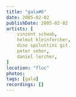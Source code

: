 ```yaml
---
title: "gala#6"
date: 2005-02-02
publishDate: 2005-02-02
artists: [
    vinzent schwab,
    helmut kleinfercher,
    dino spiluttini	git.
    peter seher,
    daniel lercher,
]
location: "fluc"
photos:
tags: [gala]
recordings: []
---
```

